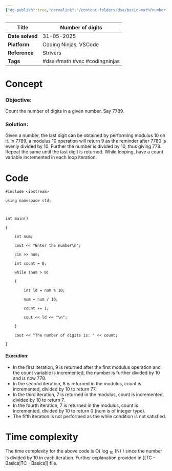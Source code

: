 ```yaml
---
{"dg-publish":true,"permalink":"/content-folders/dsa/basic-math/number-of-digits-count-digits/","updated":"2025-06-02T15:25:55.105+05:30"}
---
```



| **Title**       | Number of digits              |
| --------------- | ----------------------------- |
| **Date solved** | 31-05-2025                    |
| **Platform**    | Coding Ninjas, VSCode         |
| **Reference**   | Strivers                      |
| **Tags**        | #dsa #math #vsc #codingninjas |
# Concept

### Objective: 

Count the number of digits in a given number. Say 7789.

### Solution:

Given a number, the last digit can be obtained by performing modulus 10 on it. In 7789, a modulus 10 operation will return 9 as the reminder after 7780 is evenly divided by 10. Further the number is divided by 10, thus giving 778. Repeat the same until the last digit is returned. While looping, have a count variable incremented in each loop iteration.

# Code

```
#include <iostream>

using namespace std;

  

int main()

{

    int num;

    cout << "Enter the number\n";

    cin >> num;

    int count = 0;

    while (num > 0)

    {

        int ld = num % 10;

        num = num / 10;

        count += 1;

        cout << ld << "\n";

    }

    cout << "The number of digits is: " << count;

}
```

#### Execution:

- In the first iteration, 9 is returned after the first modulus operation and the count variable is incremented, the number is further divided by 10 and is now 778.
- In the second iteration, 8 is returned in the modulus, count is incremented, divided by 10 to return 77.
- In the third iteration, 7 is returned in the modulus, count is incremented, divided by 10 to return 7.
- In the fourth iteration, 7 is returned in the modulus,  count is incremented, divided by 10 to return 0 (num is of integer type).
- The fifth iteration is not performed as the while condition is not satisfied.

# Time complexity

The time complexity for the above code is O( log <sub>10</sub> (N) ) since the number is divided by 10 in each iteration. Further explanation provided in [[TC - Basics\|TC - Basics]] file.